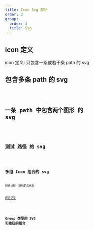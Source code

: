 ```yaml
---
title: Icon Svg 解析
order: 2
group:
  order: 4
  title: Svg
---
```


## icon 定义

icon 定义: 只包含一条或若干条 path 的 svg

## 包含多条 path 的 svg

<code src="./demos/SvgMutliPath.tsx" />

## 一条 path 中包含两个图形 的 svg

<code src="./demos/SvgPathGroup.tsx" />

## 测试 路径 的 svg

<code src="./demos/SvgTest.tsx" />

## 多组 Icon 组合的 svg

解析过程中遇到的坑代表

[填坑记录](https://www.yuque.com/design-engineering/sketch-dev/ib5htf)

<code src="./demos/Icons.tsx" />

## Group 类型的 SVG 和按钮的组合

<code src="./demos/SvgGroup.tsx" />
